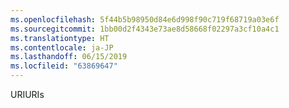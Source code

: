 ```yaml
---
ms.openlocfilehash: 5f44b5b98950d84e6d998f90c719f68719a03e6f
ms.sourcegitcommit: 1bb00d2f4343e73ae8d58668f02297a3cf10a4c1
ms.translationtype: HT
ms.contentlocale: ja-JP
ms.lasthandoff: 06/15/2019
ms.locfileid: "63869647"
---
```

<span data-ttu-id="c39d7-101">URI</span><span class="sxs-lookup"><span data-stu-id="c39d7-101">URIs</span></span>